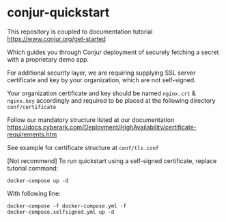 # conjur-quickstart
This repository is coupled to documentation tutorial https://www.conjur.org/get-started

Which guides you through Conjur deployment of securely fetching a secret with a proprietary demo app.

For additional security layer, we are requiring supplying SSL server certificate and key by your organization, which are not self-signed.

Your organization certificate and key should be named <code>nginx.crt</code> & <code>nginx.key</code> accordingly and required to be placed at the following directory <code>conf/certificate</code>

Follow our mandatory structure listed at our documentation
https://docs.cyberark.com/Deployment/HighAvailability/certificate-requirements.htm 

See example for certificate structure at <code>conf/tls.conf</code>

[Not recommend] To run quickstart using a self-signed certificate, replace tutorial command:

<code>docker-compose up -d</code>

With following line:

<code>docker-compose -f docker-compose.yml -f docker-compose.selfsigned.yml up -d</code>
